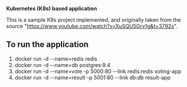**Kubernetes (K8s) based application**

This is a sample K8s project implemented, and originally taken from the source "https://www.youtube.com/watch?v=XuSQU5Grv1g&t=3792s".


## To run the application

1. docker run -d --name=redis redis
2. docker run -d --name=db postgres:9.4
3. docker run -d --name=vote -p 5000:80 --link redis:redis voting-app
4. docker run -d --name=result -p 5001:80 --link db:db result-app

